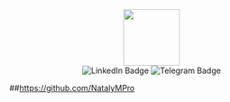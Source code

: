 <div id="header" align="center">
 <img src="https://i.giphy.com/media/v1.Y2lkPTc5MGI3NjExajZ2aDFoOHJsbHV2aDZqZXk4MDVvZXh0eHRnNnMxYjcxdTh1ZnQ1eiZlcD12MV9pbnRlcm5hbF9naWZfYnlfaWQmY3Q9Zw/JrXas5ecb4FkwbFpIE/giphy.gif" width="100"/>
</div>
<div id="badges" align="center">
  <a href="https://www.linkedin.com/in/nataliiameshalkina/" style="text-decoration: none;">
    <img src="https://img.shields.io/badge/LinkedIn-blue?style=for-the-badge&logo=linkedin&logoColor=white" alt="LinkedIn Badge"/>
  </a>
  <a href="https://t.me/NatalyMPro"
    style="text-decoration: none;">
    <img src="https://img.shields.io/badge/Telegram-blue?style=for-the-badge&logo=Telegram&logoColor=white" alt="Telegram Badge"/>
  </a>
</div>
<img src="https://komarev.com/ghpvc/?username=your-github-username&style=flat-square&color=blue" alt=""/>

##https://github.com/NatalyMPro
